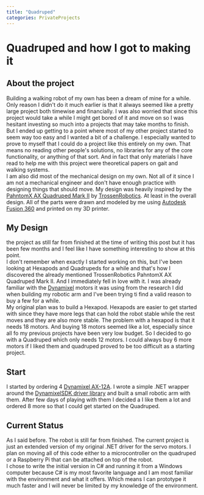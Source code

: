 ```yaml
---
title: "Quadruped"
categories: PrivateProjects
---
```


# Quadruped and how I got to making it

## About the project

Building a walking robot of my own has been a dream of mine for a while. Only reason I didn't do it much earlier is that it always seemed like a pretty large project both timewise and financially. I was also worried that since this project would take a while I might get bored of it and move on so I was hesitant investing so much into a projects that may take months to finish.  
But I ended up getting to a point where most of my other project started to seem way too easy and I wanted a bit of a challenge. I especially wanted to prove to myself that I could do a project like this entirely on my own. That means no reading other people's solutions, no libraries for any of the core functionality, or anything of that sort. And in fact that only materials I have read to help me with this project were theoretical papers on gait and walking systems.  
I am also did most of the mechanical design on my own. Not all of it since I am not a mechanical engineer and don't have enough practice with designing things that should move. My design was heavily inspired by the [PahntomX AX Quadruped Mark II][1] by [TrossenRobotics][2]. At least in the overall design. All of the parts were drawn and modeled by me using [Autodesk Fusion 360](https://www.autodesk.com/products/fusion-360/overview) and printed on my 3D printer.

## My Design

the project as still far from finished at the time of writing this post but it has been few months and I feel like I have something interesting to show at this point.  
I don't remember when exactly I started working on this, but I've been looking at Hexapods and Quadrupeds for a while and that's how I discovered the already mentioned TrossenRobotics PahntomX AX Quadruped Mark II. And I immediately fell in love with it. I was already familiar with the [Dynamixel][5] motors it was using from the research I did when building my robotic arm and I've been trying ti find a valid reason to buy a few for a while.  
My original plan was to build a Hexapod. Hexapods are easier to get started with since they have more legs that can hold the robot stable while the rest moves and they are also more stable. The problem with a hexapod is that it needs 18 motors. And buying 18 motors seemed like a lot, especially since all fo my previous projects have been very low budget. So I decided to go with a Quadruped which only needs 12 motors. I could always buy 6 more motors if I liked them and quadruped proved to be too difficult as a starting project.  

## Start

I started by ordering 4 [Dynamixel AX-12A](http://www.trossenrobotics.com/dynamixel-ax-12-robot-actuator.aspx). I wrote a simple .NET wrapper around the [DynamixelSDK driver library](https://github.com/ROBOTIS-GIT/DynamixelSDK) and built a small robotic arm with them. After few days of playing with them I decided a I like them a lot and ordered 8 more so that I could get started on the Quadruped.

## Current Status

As I said before. The robot is still far from finished. The current project is just an extended version of my original .NET driver for the servo motors. I plan on moving all of this code either to a microcontroller on the quadruped or a Raspberry Pi that can be attached on top of the robot.  
I chose to write the initial version in C# and running it from a Windows computer because C# is my most favorite language and I am most familiar with the environment and what it offers. Which means I can prototype it much faster and I will never be limited by my knowledge of the environment.  

[1]:http://www.trossenrobotics.com/p/PhantomX-AX-12-Quadruped.aspx
[2]:http://www.trossenrobotics.com/
[3]:http://www.ros.org/
[4]:http://www.robotis.us/
[5]:http://www.robotis.us/dynamixel/
[6]:http://www.turtlebot.com/